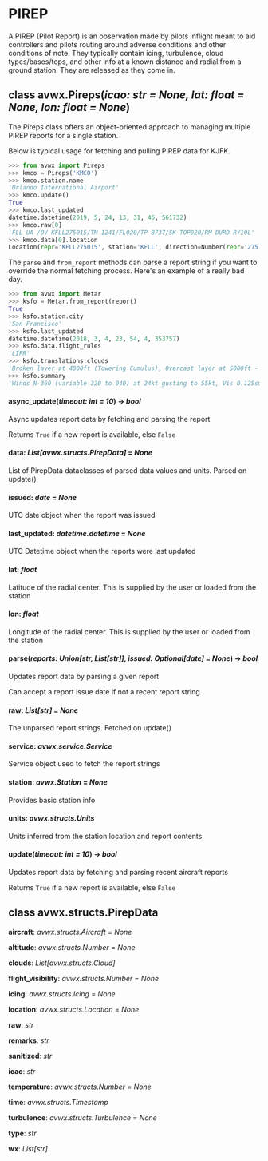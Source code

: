 # PIREP

A PIREP (Pilot Report) is an observation made by pilots inflight meant to aid controllers and pilots routing around adverse conditions and other conditions of note. They typically contain icing, turbulence, cloud types/bases/tops, and other info at a known distance and radial from a ground station. They are released as they come in.

## class avwx.**Pireps**(*icao: str = None, lat: float = None, lon: float = None*)

The Pireps class offers an object-oriented approach to managing multiple PIREP reports for a single station.

Below is typical usage for fetching and pulling PIREP data for KJFK.

```python
>>> from avwx import Pireps
>>> kmco = Pireps('KMCO')
>>> kmco.station.name
'Orlando International Airport'
>>> kmco.update()
True
>>> kmco.last_updated
datetime.datetime(2019, 5, 24, 13, 31, 46, 561732)
>>> kmco.raw[0]
'FLL UA /OV KFLL275015/TM 1241/FL020/TP B737/SK TOP020/RM DURD RY10L'
>>> kmco.data[0].location
Location(repr='KFLL275015', station='KFLL', direction=Number(repr='275', value=275, spoken='two seven five'), distance=Number(repr='015', value=15, spoken='one five'))
```

The `parse` and `from_report` methods can parse a report string if you want to override the normal fetching process. Here's an example of a really bad day.

```python
>>> from avwx import Metar
>>> ksfo = Metar.from_report(report)
True
>>> ksfo.station.city
'San Francisco'
>>> ksfo.last_updated
datetime.datetime(2018, 3, 4, 23, 54, 4, 353757)
>>> ksfo.data.flight_rules
'LIFR'
>>> ksfo.translations.clouds
'Broken layer at 4000ft (Towering Cumulus), Overcast layer at 5000ft - Reported AGL'
>>> ksfo.summary
'Winds N-360 (variable 320 to 040) at 24kt gusting to 55kt, Vis 0.125sm, Temp 14C, Dew 10C, Alt 29.78inHg, Heavy Thunderstorm, Vicinity Funnel Cloud, Broken layer at 4000ft (Towering Cumulus), Overcast layer at 5000ft'
```

#### **async_update**(*timeout: int = 10*) -> *bool*

Async updates report data by fetching and parsing the report

Returns `True` if a new report is available, else `False`

#### **data**: *List[avwx.structs.PirepData]* = *None*

List of PirepData dataclasses of parsed data values and units. Parsed on update()

#### **issued**: *date* = *None*

UTC date object when the report was issued

#### **last_updated**: *datetime.datetime* = *None*

UTC Datetime object when the reports were last updated

#### **lat**: *float*

Latitude of the radial center. This is supplied by the user or loaded from the station

#### **lon**: *float*

Longitude of the radial center. This is supplied by the user or loaded from the station

#### **parse**(*reports: Union[str, List[str]]*, *issued: Optional[date] = None*) -> *bool*

Updates report data by parsing a given report

Can accept a report issue date if not a recent report string

#### **raw**: *List[str]* = *None*

The unparsed report strings. Fetched on update()

#### **service**: *avwx.service.Service*

Service object used to fetch the report strings

#### **station**: *avwx.Station* = *None*

Provides basic station info

#### **units**: *avwx.structs.Units*

Units inferred from the station location and report contents

#### **update**(*timeout: int = 10*) -> *bool*

Updates report data by fetching and parsing recent aircraft reports

Returns `True` if a new report is available, else `False`

## class avwx.structs.**PirepData**

**aircraft**: *avwx.structs.Aircraft* = *None*

**altitude**: *avwx.structs.Number* = *None*

**clouds**: *List[avwx.structs.Cloud]*

**flight_visibility**: *avwx.structs.Number* = *None*

**icing**: *avwx.structs.Icing* = *None*

**location**: *avwx.structs.Location* = *None*

**raw**: *str*

**remarks**: *str*

**sanitized**: *str*

**icao**: *str*

**temperature**: *avwx.structs.Number* = *None*

**time**: *avwx.structs.Timestamp*

**turbulence**: *avwx.structs.Turbulence* = *None*

**type**: *str*

**wx**: *List[str]*
